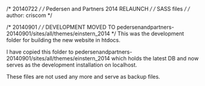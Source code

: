 /* 20140722 */
/* Pedersen and Partners 2014 RELAUNCH */
/* SASS files */
/* author: criscom */


/* 20140901 */
/* DEVELOPMENT MOVED TO pedersenandpartners-20140901/sites/all/themes/einstern_2014 */
This was the development folder for building the new website in htdocs.

I have copied this folder to pedersenandpartners-20140901/sites/all/themes/einstern_2014 which holds the latest DB and now serves as the development installation on localhost.

These files are not used any more and serve as backup files.
